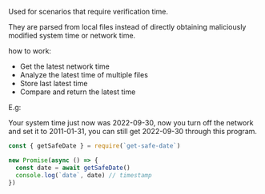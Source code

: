 Used for scenarios that require verification time.

They are parsed from local files instead of directly obtaining maliciously modified system time or network time.

how to work:
- Get the latest network time
- Analyze the latest time of multiple files
- Store last latest time
- Compare and return the latest time

E.g:

Your system time just now was 2022-09-30, now you turn off the network and set it to 2011-01-31, you can still get 2022-09-30 through this program.

``` js
const { getSafeDate } = require(`get-safe-date`)

new Promise(async () => {
  const date = await getSafeDate()
  console.log(`date`, date) // timestamp
})
```